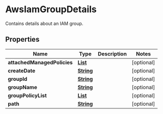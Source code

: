 

# AwsIamGroupDetails

Contains details about an IAM group.

## Properties

| Name | Type | Description | Notes |
|------------ | ------------- | ------------- | -------------|
|**attachedManagedPolicies** | [**List**](List.md) |  |  [optional] |
|**createDate** | [**String**](String.md) |  |  [optional] |
|**groupId** | [**String**](String.md) |  |  [optional] |
|**groupName** | [**String**](String.md) |  |  [optional] |
|**groupPolicyList** | [**List**](List.md) |  |  [optional] |
|**path** | [**String**](String.md) |  |  [optional] |



